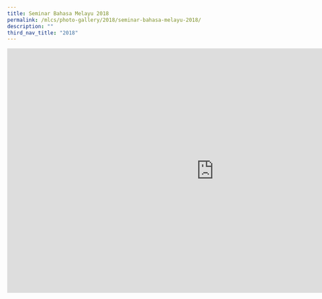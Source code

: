```yaml
---
title: Seminar Bahasa Melayu 2018
permalink: /mlcs/photo-gallery/2018/seminar-bahasa-melayu-2018/
description: ""
third_nav_title: "2018"
---
```

<iframe allowfullscreen="true" height="569" width="960" frameborder="0" src="https://docs.google.com/presentation/d/e/2PACX-1vRib9MVfehNJ_4maj6mMuoRlSLLS8z2P8sa1FLYT297dtuf5UP7MggFTvMv8KG1r9UTr-ZprRgBeRxt/embed?start=false&amp;loop=false&amp;delayms=3000"></iframe>